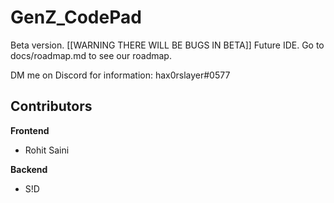 # GenZ_CodePad
Beta version. [[WARNING THERE WILL BE BUGS IN BETA]]
Future IDE. Go to docs/roadmap.md to see our roadmap.

DM me on Discord for information: hax0rslayer#0577
 
## Contributors
**Frontend**
- Rohit Saini

**Backend**
- S!D
